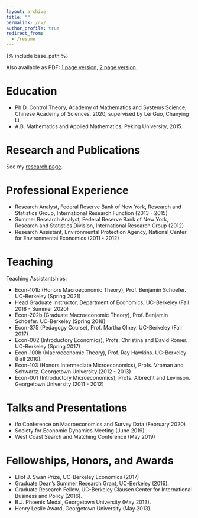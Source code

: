 ```yaml
---
layout: archive
title: ""
permalink: /cv/
author_profile: true
redirect_from:
  - /resume
---
```


{% include base_path %}

Also available as PDF: [1 page version](http://prestonmui.github.io/files/mui_cv_1page.pdf), [2 page version](http://prestonmui.github.io/files/mui_cv.pdf).

Education
======
* Ph.D. Control Theory, Academy of Mathematics and Systems Science, Chinese Academy of Sciences, 2020, supervised by Lei Guo, Chanying Li.
* A.B. Mathematics and Applied Mathematics, Peking University, 2015.

Research and Publications
======
See my [research page](https://ZBLSIGMA.github.io/research/).

Professional Experience
======
* Research Analyst, Federal Reserve Bank of New York, Research and Statistics Group, International Research Function (2013 - 2015)
* Summer Research Analyst, Federal Reserve Bank of New York, Research and Statistics Division, International Research Group (2012)
* Research Assistant, Environmental Protection Agency, National Center for Environmental Economics (2011 - 2012)

Teaching
======
Teaching Assistantships:
* Econ-101b (Honors Macroeconomic Theory), Prof. Benjamin Schoefer. UC-Berkeley (Spring 2021)
* Head Graduate Instructor, Department of Economics, UC-Berkeley (Fall 2018 - Summer 2020)
* Econ-202b (Graduate Macroeconomic Theory), Prof. Benjamin Schoefer. UC-Berkeley (Spring 2018)
* Econ-375 (Pedagogy Course), Prof. Martha Olney. UC-Berkeley (Fall 2017)
* Econ-002 (Introductory Economics), Profs. Christina and David Romer. UC-Berkeley (Spring 2017)
* Econ-100b (Macroeconomic Theory), Prof. Ray Hawkins. UC-Berkeley (Fall 2016).
* Econ-103 (Honors Intermediate Microeconomics), Profs. Vroman and Schwartz. Georgetown University (2012 - 2013)
* Econ-001 (Introductory Microeconomics), Profs. Albrecht and Levinson. Georgetown University (2011 - 2012)

Talks and Presentations
======
* ifo Conference on Macroeconomics and Survey Data (February 2020)
* Society for Economic Dynamics Meeting (June 2019)
* West Coast Search and Matching Conference (May 2019)

Fellowships, Honors, and Awards
======
* Eliot J. Swan Prize, UC-Berkeley Economics (2017)
* Graduate Dean’s Summer Research Grant, UC-Berkeley (2016).
* Graduate Research Fellow, UC-Berkeley Clausen Center for International Business and Policy (2016).
* B.J. Phoenix Medal, Georgetown University (May 2013).
* Henry Leslie Award, Georgetown University (May 2013).
